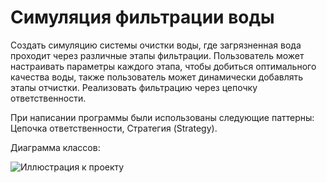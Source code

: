 # Симуляция фильтрации воды

Создать симуляцию системы очистки воды, где загрязненная вода проходит через различные этапы фильтрации. 
Пользователь может настраивать параметры каждого этапа, чтобы добиться оптимального качества воды, также пользователь может динамически добавлять этапы отчистки. 
Реализовать фильтрацию через цепочку ответственности.

При написании программы были использованы следующие паттерны: Цепочка ответственности, Стратегия (Strategy). 

Диаграмма классов: 

![Иллюстрация к проекту]()
